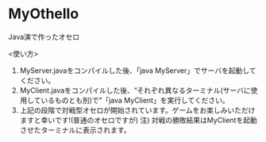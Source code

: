 # MyOthello
Java演で作ったオセロ

<使い方>
1. MyServer.javaをコンパイルした後、「java MyServer」でサーバを起動してください。
2. MyClient.javaをコンパイルした後、“それぞれ異なるターミナル(サーバに使用しているものとも別)で”「java MyClient」を実行してください。
3. 上記の段階で対戦型オセロが開始されています。ゲームをお楽しみいただけますと幸いです!(普通のオセロですが)
注) 対戦の勝敗結果はMyClientを起動させたターミナルに表示されます。
